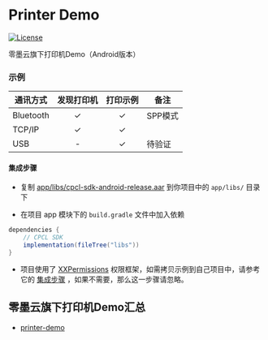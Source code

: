 # Printer Demo

[![License](https://img.shields.io/badge/license-MIT-4EB1BA.svg)](https://www.opensource.org/licenses/mit-license.php)

零墨云旗下打印机Demo（Android版本）

### 示例

| 通讯方式      | 发现打印机 | 打印示例 | 备注    |
|-----------|:-----:|:----:|-------|
| Bluetooth |   ✓   |  ✓   | SPP模式 |
| TCP/IP    |   ✓   |  ✓   |       |
| USB       |   -   |  ✓   | 待验证   |

#### 集成步骤

* 复制 [app/libs/cpcl-sdk-android-release.aar](./app/libs/cpcl-sdk-android-release.aar) 到你项目中的 `app/libs/` 目录下

* 在项目 app 模块下的 `build.gradle` 文件中加入依赖

```groovy
dependencies {
    // CPCL SDK
    implementation(fileTree("libs"))
}
```

* 项目使用了 [XXPermissions](https://github.com/getActivity/XXPermissions) 权限框架，如需拷贝示例到自己项目中，请参考它的 [集成步骤](https://github.com/getActivity/XXPermissions/tree/18.2#%E9%9B%86%E6%88%90%E6%AD%A5%E9%AA%A4) ，如果不需要，那么这一步骤请忽略。

## 零墨云旗下打印机Demo汇总

- [printer-demo][1]

[1]: https://github.com/lingmoyun/printer-demo
